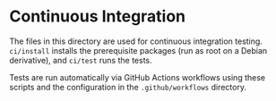 # Continuous Integration

The files in this directory are used for continuous integration testing.
`ci/install` installs the prerequisite packages (run as root on a Debian
derivative), and `ci/test` runs the tests.

Tests are run automatically via GitHub Actions workflows using these
scripts and the configuration in the `.github/workflows` directory.
